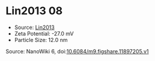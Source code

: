 <a name="material" />

# Lin2013 08
<script type="application/ld+json">
  {
    "@context": "https://schema.org/",
    "@type": "ChemicalSubstance",
    "@id": "https://egonw.github.io/nanowiki/nanowiki455.html#material",
    "http://purl.org/dc/terms/conformsTo":
      {
        "@type": "CreativeWork",
        "@id": "https://bioschemas.org/profiles/ChemicalSubstance/0.4-RELEASE/"
      },
    "identfier": "455",
    "name": "Lin2013 08",
    "url": "https://egonw.github.io/nanowiki/nanowiki455.html#material",
    "sameAs": "http://127.0.0.1/mediawiki/index.php/Special:URIResolver/Lin2013_08"
  }
</script>


* Source: [Lin2013](articleLin2013.md)
* Zeta Potential: -27.0 mV
* Particle Size: 12.0 nm


Source: NanoWiki 6, doi:[10.6084/m9.figshare.11897205.v1](https://doi.org/10.6084/m9.figshare.11897205.v1)
